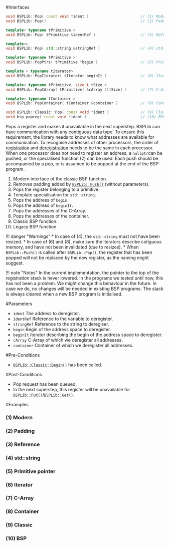 #Interfaces

```cpp
void BSPLib::Pop( const void *ident )                       // (1) Modern
void BSPLib::Pop()                                          // (2) Padding

template< typename tPrimitive >
void BSPLib::Pop( tPrimitive &identRef )                    // (3) Reference

template<>
void BSPLib::Pop( std::string &stringRef )                  // (4) std::string

template< typename tPrimitive >
void BSPLib::PopPtrs( tPrimitive *begin )                   // (5) Primitive pointer

template < typename tIterator>
void BSPLib::PopIterator( tIterator beginIt )               // (6) Iterator

template< typename tPrimitive, size_t tSize >
void BSPLib::PopCArray( tPrimitive( &cArray )[tSize] )      // (7) C-Array

template< typename tContainer >
void BSPLib::PopContainer( tContainer &container )          // (8) Container

void BSPLib::Classic::Pop( const void *ident )              // (9) Classic
void bsp_popreg( const void *ident )                        // (10) BSP
```

Pops a register and makes it unavailable in the next superstep. 
BSPLib can have communication with any 
contiguous data type. To ensure this requirement, the library needs to know what
addresses are available for communication. To recognise addresses of other
processors, the order of [registration](push.md) and [deregistration](pop.md) 
needs to be the same in each processor. When one processor does not need to register
an address, a `nullptr`can be pushed, or the specialised function (2) can be used.
Each push should be accompanied by a pop, or is assumed to be popped at the end of
the BSP program.

1. Modern interface of the classic BSP function.
2. Removes padding added by [`BSPLib::Push()`](push.md) (without parameters).
3. Pops the register belonging to a primitive.
4. Template specialisation for `std::string`.
5. Pops the address of `begin`.
6. Pops the address of `beginIt`.
7. Pops the addresses of the C-Array.
8. Pops the addresses of the container.
9. Classic BSP function.
10. Legacy BSP function.

!!! danger "Warnings"
    * In case of (4), the `std::string` must not have been resized.
    * In case of (6) and (8), make sure the iterators describe cotiguous memory,
      and have not been invalidated (due to resizes).
     * When `BSPLib::Push()` is called after `BSPLib::Pop()`, the register that has
       been popped will not be replaced by the new register, as the naming might
       suggest. 
       
!!! note "Notes"
    In the current implementation, the pointer to the top of the registration stack
    is never lowered. In the programs we tested until now, this has not been a
    problem. We might change this behaviour in the future. In case we do, no changes 
    will be needed in existing BSP programs. The stack is always cleared when a new
    BSP program is initialised.

#Parameters

* `ident` The address to deregister.
* `identRef` Reference to the variable to deregister.
* `stringRef` Reference to the string to deregiser.
* `begin` Begin of the address space to deregister.
* `beginIt` Iterator describing the begin of the address space to deregister.
* `cArray` C-Array of which we deregister all addresses.
* `container` Container of which we deregister all addresses.

#Pre-Conditions
* [`BSPLib::Classic::Begin()`](../logic/begin.md) has been called.

#Post-Conditions
* Pop request has been queued.
* In the next superstep, this register will be unavailable for [`BSPLib::Put()`](../com/put.md)/[`BSPLib::Get()`](../com/get.md).
     
#Examples

### (1) Modern

### (2) Padding

### (3) Reference

### (4) std::string

### (5) Primitive pointer

### (6) Iterator

### (7) C-Array

### (8) Container

### (9) Classic

### (10) BSP